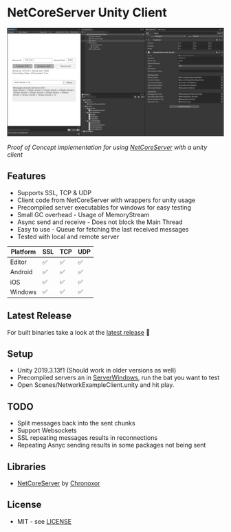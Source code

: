 # NetCoreServer Unity Client

![Unity Editor Screenshot](./Docs/preview.png)

*Proof of Concept implementation for using [NetCoreServer](https://github.com/chronoxor/NetCoreServer) with a unity client*

## Features

* Supports SSL, TCP & UDP
* Client code from NetCoreServer with wrappers for unity usage
* Precompiled server executables for windows for easy testing
* Small GC overhead - Usage of MemoryStream
* Async send and receive - Does not block the Main Thread
* Easy to use - Queue for fetching the last received messages
* Tested with local and remote server



| Platform | SSL  | TCP  | UDP  |
| -------- | ---- | ---- | ---- |
| Editor   | ✅    | ✅    | ✅    |
| Android  | ✅    | ✅    | ✅    |
| iOS      | ✅    | ✅    | ✅    |
| Windows  | ✅    | ✅    | ✅    |



## Latest Release

For built binaries take a look at the [latest release](../../releases/latest) 🎉



## Setup

* Unity 2019.3.13f1 (Should work in older versions as well)
* Precompiled servers an in [ServerWindows](./ServerWindows), run the bat you want to test
* Open Scenes/NetworkExampleClient.unity and hit play. 



## TODO

* Split messages back into the sent chunks
* Support Websockets
* SSL repeating messages results in reconnections
* Repeating Asnyc sending results in some packages not being sent



## Libraries

* [NetCoreServer](https://github.com/chronoxor/NetCoreServer) by [Chronoxor](https://github.com/chronoxor/)



## License

* MIT - see [LICENSE](./LICENSE)
